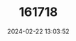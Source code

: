 ---
title: "161718"
category: "Dipturus olseni"
draft: false
date: 2024-02-22 13:03:52
languages:
  English: ["Spreadfin Skate"]
---